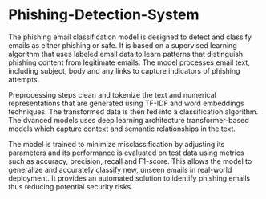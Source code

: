 # Phishing-Detection-System
The phishing email classification model is designed to detect and classify emails as either phishing or safe. It is based on a supervised learning algorithm that uses labeled email data to learn patterns that distinguish phishing content from legitimate emails. The model processes email text, including subject, body and any links to capture indicators of phishing attempts.

Preprocessing steps clean and tokenize the text and numerical representations that are generated using  TF-IDF and word embeddings techniques. The transformed data is then fed into a classification algorithm. The dvanced models uses deep learning architecture transformer-based models which capture context and semantic relationships in the text.

The model is trained to minimize misclassification by adjusting its parameters and its performance is evaluated on test data using metrics such as accuracy, precision, recall and F1-score. This allows the model to generalize and accurately classify new, unseen emails in real-world deployment. It provides an automated solution to identify phishing emails thus reducing potential security risks.
